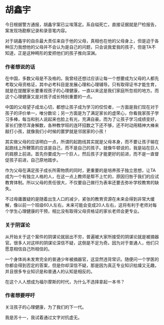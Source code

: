 # 胡鑫宇


今日根据警方通报，胡鑫宇案已尘埃落定。系自缢死亡，直接证据就是尸检报告，案发现场勘察记录和录音笔内容。

对于胡鑫宇的自杀最大责任来自于他的父母，真相也在他的父母身上，但是迫于各种压力我想他的父母并不会认为是自己的问题，只会说我爱我的孩子，但是TA不知道，正是这种畸形的爱把他们的孩子推向深渊。

### 作者想说的话
在中国，多数父母是不及格的。我曾经还想过应该让每一个想要成为父母的人都先考取父母资格证，其中必考科目是发展心理和心理辅导。只有取得证书才能生育，就是在提醒家长要重视孩子的心理健康，一直以来这是我们家庭所忽视的地方。而这个心理健康又是对孩子成长特别重要的一点。

中国的父母望子成龙心切，都想让孩子成为学习的佼佼者，一方面是我们现在对于孩子的评价单一，唯分数论；另一方面是为了满足家长的虚荣心，你看我家孩子学习多棒，每当和别人说起来也脸上有光，充满自豪。而为了让孩子学习成绩变好，家长们使尽浑身解数，各种教学班的连环招数之下还不够，还不时动用精神大棒来敲打小孩，就像我们小时候的噩梦就是邻居家的小孩！

其实做父母的应该明白一点，所谓的起跑线其实就是父母本身，而不要让孩子输在起跑线上所鞭策的应该是自己，而不是自己的孩子。就像牛顿说的，我是站在巨人的肩膀上前进。首先你要成为一个巨人，然后孩子才能更好的前进，而不是一直督促孩子前进，自己原地踏步。

作为父母在满足孩子成长所需物质的同时，更重要的是培养孩子独立思想，让TA成为一个有独立人格的人，在这一点上教师是帮不上忙的，原因归咎于我们的应试教育体制。所以父母的责任很大，不仅要自己做行为表率还要去弥补学校教育的缺失。

不过毋庸置疑的是随着出生人口的减少，紧张的教育资源在未来会得到非常大缓解，像以前一个班级60人左右，未来可能会变成20人左右，这将有利于老师对每个学生心理健康的干预，相比没有取得父母资格证的家长老师会更专业。

### 关于阴谋论
从开始关于这个案件的阴谋论就层出不穷，普遍被大家所接受的阴谋论就是被摘器官。很多人对这样的阴谋论深信不疑，这倒是不足为奇。因为对于普通人，他们只愿意相信自己所相信的。

一个身体尚未发育完全的普通少年被摘器官，这显然违背常识。随便问一个学医的你都会得到否定的答案，但是你却深信不疑，那是因为真正专业知识枯燥又无趣，并且很多专业知识是和普通人的认知是相反的。

在这个人人想成为福尔摩斯的时代，为什么不选择拿起一本书？

### 作者想要呼吁
关注孩子的心理健康，为了我们的下一代。

我是苏十一，我试着通过文字对抗虚无。
